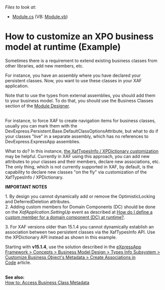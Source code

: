 <!-- default file list -->
*Files to look at*:

* [Module.cs](./CS/WinSolution.Module/Module.cs) (VB: [Module.vb](./VB/WinSolution.Module/Module.vb))
<!-- default file list end -->
# How to customize an XPO business model at runtime (Example)


<p>Sometimes there is a requirement to extend existing business classes from other libraries, add new members, etc.</p>
<p>For instance, you have an assembly where you have declared your persistent classes. Now, you want to use these classes in your XAF application.</p>
<p>Note that to use the types from external assemblies, you should add them to your business model. To do that, you should use the Business Classes section of the <a href="http://documentation.devexpress.com/#Xaf/CustomDocument2828"><u>Module Designer</u></a>.</p>
<p><br /> For instance, to force XAF to create navigation items for business classes, usually you can mark them with the DevExpress.Persistent.Base.DefaultClassOptionsAttribute, but what to do if your classes "live" in a separate assembly, which has no references to DevExpress.ExpressApp assemblies.</p>
<p>What to do? In this instance, <a href="http://documentation.devexpress.com/#Xaf/CustomDocument3224"><u>the XafTypesInfo / XPDictionary customization</u></a> may be helpful. Currently in XAF using this approach, you can add new attributes to your classes and their members, declare new associations, etc. The only thing, which is not currently supported in XAF, by default, is the capability to declare new classes "on the fly" via customization of the XafTypesInfo / XPDictionary. <u></u></p>
<p><u></u><strong>IMPORTANT NOTES</strong></p>
<p>1. By design you cannot dynamically add or remove the OptimisticLocking and DeferredDeletion attributes.<br />2. Adding custom members for Domain Components (DC) should be done on the <em>XafApplication.SettingUp</em> event as described at <a href="https://www.devexpress.com/Support/Center/p/S34769">How do I define a custom member for a domain component (DC) at runtime?</a>.</p>
<p>3. For XAF versions older than 15.1.4 you cannot dynamically establish an association between two persistent classes via the XafTypesInfo API. Use the XPDictionary API instead as shown in this example.</p>
<p>Starting with <strong>v15.1.4</strong>, use the solution described in the <a href="https://documentation.devexpress.com/#eXpressAppFramework/CustomDocument113583">eXpressApp Framework > Concepts > Business Model Design > Types Info Subsystem > Customize Business Object's Metadata > Create Associations in Code</a> article.</p>
<p><br /> <strong>See also:<br /> </strong><a href="https://www.devexpress.com/Support/Center/p/E1649">How to: Access Business Class Metadata</a></p>

<br/>


